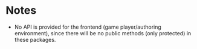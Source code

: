 # Notes
* No API is provided for the frontend (game player/authoring environment),
since there will be no public methods (only protected) in these packages.
